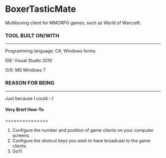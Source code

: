 # BoxerTasticMate
Multiboxing client for MMORPG games, such as World of Warcraft.

### TOOL BUILT ON/WITH
---------------
Programming language: C#, Windows forms

IDE: Visual Studio 2010

O/S: MS Windows 7

### REASON FOR BEING
---------------
Just because I could :-)

#### Very Brief How-To
===============
1) Configure the number and position of game clients on your computer screens.
2) Configure the shotcut keys you wish to have broadcast to the game clients.
3) Go!!!
